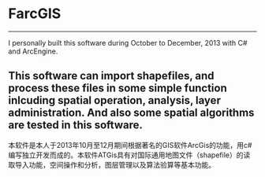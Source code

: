 # FarcGIS
---
I personally built this software during October to December, 2013 with C# and ArcEngine. 

This software can import shapefiles, and process these files in some simple function inlcuding spatial operation, analysis, layer administration. And also some spatial algorithms are tested in this software. 
---
本软件是本人于2013年10月至12月期间根据著名的GIS软件ArcGis的功能，用c#编写独立开发而成的。本软件ATGis具有对国际通用地图文件（shapefile）的读取导入功能，空间操作和分析，图层管理以及算法验算等基本功能。
